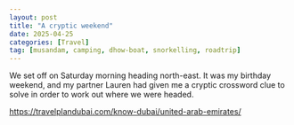 ```yaml
---
layout: post
title: "A cryptic weekend"
date: 2025-04-25
categories: [Travel]
tag: [musandam, camping, dhow-boat, snorkelling, roadtrip]
---
```


We set off on Saturday morning heading north-east.  It was my birthday weekend, and my partner Lauren had given me a cryptic crossword clue to solve in order to work out where we were headed. 







https://travelplandubai.com/know-dubai/united-arab-emirates/